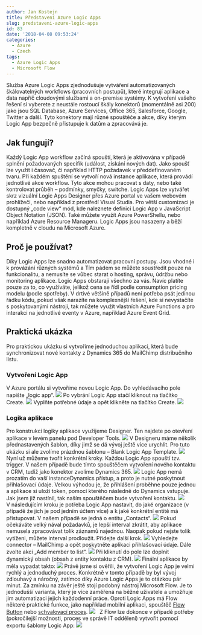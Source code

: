 ```yaml
---
author: Jan Kostejn
title: Představení Azure Logic Apps
slug: predstaveni-azure-logic-apps
id: 83
date: '2018-04-08 09:53:24'
categories:
  - Azure
  - Czech
tags:
  - Azure Logic Apps
  - Microsoft Flow
---
```


Služba Azure Logic Apps zjednodušuje vytváření automatizovaných škálovatelných workflows (pracovních postupů), které integrují aplikace a data napříč cloudovými službami a on-premise systémy. K vytvoření vašeho řešení si vyberete z neustále rostoucí škály konektorů (momentálně asi 200) jako jsou SQL Database, Azure Services, Office 365, Salesforce, Google, Twitter a další. Tyto konektory mají různé spouštěče a akce, díky kterým Logic App bezpečně přistupuje k datům a zpracovává je.

## Jak fungují?

Každý Logic App workflow začíná spouští, která je aktivována v případě splnění požadovaných specifik (událost, získání nových dat). Jako spoušť lze využít i časovač, či například HTTP požadavek v předdefinovaném tvaru. Při každém spuštění se vytvoří nová instance aplikace, která provádí jednotlivé akce workflow. Tyto akce mohou pracovat s daty, nebo také kontrolovat průběh – podmínky, smyčky, switche. Logic Apps lze vytvářet skrz vizuální Logic Apps Designer přes Azure portal ve vašem webovém prohlížeči, nebo například z prostředí Visual Studia. Pro větší customizaci je dostupný „code view“ mód, kde naleznete definici Logic App v JavaScript Object Notation (JSON). Také můžete využít Azure PowerShellu, nebo například Azure Resource Manageru. Logic Apps jsou nasazeny a běží kompletně v cloudu na Microsoft Azure.

## Proč je používat?

Díky Logic Apps lze snadno automatizovat pracovní postupy. Jsou vhodné i k provázání různých systémů a Tím pádem se můžete soustředit pouze na funkcionalitu, a nemusíte se vůbec starat o hosting, správu, údržbu nebo monitoring aplikace. Logic Apps obstarají všechno za vás. Navíc platíte pouze za to, co využíváte, jelikož cena se řídí podle consumption pricing modelu (podle spotřeby). V drtivé většině případů není potřeba psát jedinou řádku kódu, pokud však narazíte na komplexnější řešení, kde si nevystačíte s poskytovanými nástroji, tak můžete využít vlastních Azure Functions a pro interakci na jednotlivé eventy v Azure, například Azure Event Grid.

## Praktická ukázka

Pro praktickou ukázku si vytvoříme jednoduchou aplikaci, která bude synchronizovat nové kontakty z Dynamics 365 do MailChimp distribučního listu.

### Vytvoření Logic App

V Azure portálu si vytvoříme novou Logic App. Do vyhledávacího pole napište „logic app“. [![](https://msdnshared.blob.core.windows.net/media/2018/02/138.png)](https://msdnshared.blob.core.windows.net/media/2018/02/138.png) Po vybrání Logic App stačí kliknout na tlačítko Create. [![](https://msdnshared.blob.core.windows.net/media/2018/02/215.png)](https://msdnshared.blob.core.windows.net/media/2018/02/215.png) Vyplňte potřebné údaje a opět klikněte na tlačítko Create. [![](https://msdnshared.blob.core.windows.net/media/2018/02/314.png)](https://msdnshared.blob.core.windows.net/media/2018/02/314.png)

### Logika aplikace

Pro konstrukci logiky aplikace využijeme Designer. Ten najdete po otevření aplikace v levém panelu pod Developer Tools. [![](https://msdnshared.blob.core.windows.net/media/2018/02/414.png)](https://msdnshared.blob.core.windows.net/media/2018/02/414.png) V Designeru máme několik přednastavených šablon, díky jimž se dá vývoj ještě více urychlit. Pro tuto ukázku si ale zvolíme prázdnou šablonu – Blank Logic App Template. [![](https://msdnshared.blob.core.windows.net/media/2018/02/514.png)](https://msdnshared.blob.core.windows.net/media/2018/02/514.png) Nyní už můžeme tvořit konkrétní kroky. Každou Logic App spouští tzv. trigger. V našem případě bude tímto spouštěčem vytvoření nového kontaktu v CRM, tudíž jako konektor zvolíme Dynamics 365. [![](https://msdnshared.blob.core.windows.net/media/2018/02/614.png)](https://msdnshared.blob.core.windows.net/media/2018/02/614.png) Logic App nemá prozatím do vaší instanceDynamics přístup, a proto je nutné poskytnout přihlašovací údaje. Velkou výhodou je, že přihlášení proběhne pouze jednou a aplikace si uloží token, pomocí kterého následně do Dynamics vstupuje. Jak jsem již nastínil, tak naším spouštěčem bude vytvoření kontaktu. [![](https://msdnshared.blob.core.windows.net/media/2018/02/714.png) ](https://msdnshared.blob.core.windows.net/media/2018/02/714.png) V následujícím kroku je potřeba Logic App nastavit, do jaké organizace (v případě že jich je pod jedním účtem více) a k jaké konkrétní entitě má přistupovat. V našem případě se jedná o entitu „Contacts“. [![](https://msdnshared.blob.core.windows.net/media/2018/02/87.png)](https://msdnshared.blob.core.windows.net/media/2018/02/87.png) Pokud očekáváte velký nával požadavků, je lepší interval zkrátit, aby aplikace nemusela zpracovávat tolik záznamů najednou. Naopak pokud nejste tolik vytíženi, můžete interval prodloužit. Přidejte další krok. [![](https://msdnshared.blob.core.windows.net/media/2018/02/95.png)](https://msdnshared.blob.core.windows.net/media/2018/02/95.png) Vyhledejte connector – MailChimp a opět poskytněte aplikaci přihlašovací údaje. Dále zvolte akci „Add member to list“. [![](https://msdnshared.blob.core.windows.net/media/2018/02/106.png)](https://msdnshared.blob.core.windows.net/media/2018/02/106.png) Při kliknutí do pole lze doplnit dynamický obsah (obsah z entity kontaktu z CRM). [![](https://msdnshared.blob.core.windows.net/media/2018/02/1115.png)](https://msdnshared.blob.core.windows.net/media/2018/02/1115.png) Finální aplikace by měla vypadat takto: [![](https://msdnshared.blob.core.windows.net/media/2018/02/1211.png)](https://msdnshared.blob.core.windows.net/media/2018/02/1211.png) Právě jsme si ověřili, že vytvoření Logic App je velmi rychlý a jednoduchý proces. Konkrétně v tomto případě by byl vývoj zdlouhavý a náročný, zatímco díky Azure Logic Apps je to otázkou pár minut. Za zmínku na závěr ještě stojí podobný nástroj Microsoft Flow. Je to jednodušší varianta, který je více zaměřená na běžné uživatele a umožňuje jim automatizaci jejich každodenní práce. Oproti Logic Apps má Flow některé praktické funkce, jako například mobilní aplikaci, spouštěč [Flow Button](https://docs.microsoft.com/cs-cz/flow/introduction-to-button-flows) nebo [schvalovací proces](https://docs.microsoft.com/cs-cz/flow/approve-reject-requests). [![](https://msdnshared.blob.core.windows.net/media/2018/02/139.png)](https://msdnshared.blob.core.windows.net/media/2018/02/139.png)   Z Flow lze dokonce v případě potřeby (pokročilejší možnosti, proces ve správě IT oddělení) vytvořit pomocí exportu šablony Logic App: [![](https://msdnshared.blob.core.windows.net/media/2018/02/144.png)](https://msdnshared.blob.core.windows.net/media/2018/02/144.png)